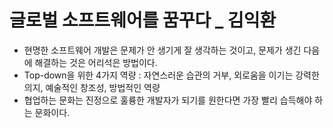 
# 글로벌 소프트웨어를 꿈꾸다 _ 김익환 
- 현명한 소프트웨어 개발은 문제가 안 생기게 잘 생각하는 것이고, 문제가 생긴 다음에 해결하는 것은 어리석은 방법이다.
- Top-down을 위한 4가지 역량 : 자연스러운 습관의 거부, 외로움을 이기는 강력한 의지, 예술적인 창조성, 방법적인 역량
- 협업하는 문화는 진정으로 훌륭한 개발자가 되기를 원한다면 가장 빨리 습득해야 하는 문화이다.
